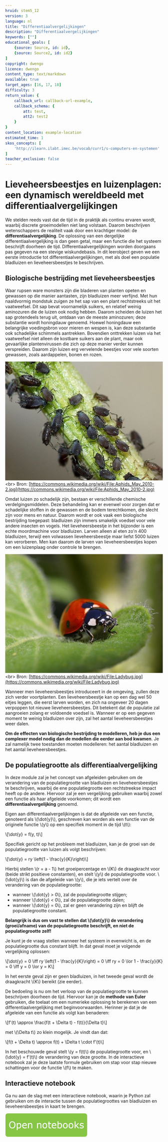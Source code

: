 ```yaml
---
hruid: stem5_12
version: 3
language: nl
title: "Differentiaalvergelijkingen"
description: "Differentiaalvergelijkingen"
keywords: [""]
educational_goals: [
    {source: Source, id: id}, 
    {source: Source2, id: id2}
]
copyright: dwengo
licence: dwengo
content_type: text/markdown
available: true
target_ages: [16, 17, 18]
difficulty: 3
return_value: {
    callback_url: callback-url-example,
    callback_schema: {
        att: test,
        att2: test2
    }
}
content_location: example-location
estimated_time: 1
skos_concepts: [
    'http://ilearn.ilabt.imec.be/vocab/curr1/s-computers-en-systemen'
]
teacher_exclusive: false
---
```

# Lieveheersbeestjes en luizenplagen: een dynamisch wereldbeeld met differentiaalvergelijkingen

We stelden reeds vast dat de tijd in de praktijk als continu ervaren wordt, waarbij discrete groeimodellen niet lang volstaan. Daarom beschrijven wetenschappers de realiteit vaak door een krachtiger model: de **differentiaalvergelijking**. De oplossing van een dergelijke differentiaalvergelijking is dan geen getal, maar een functie die het systeem beschrijft doorheen de tijd. Differentiaalvergelijkingen worden doorgaans pas gegeven na een stevige wiskundebasis. In dit leerobject geven we een eerste introductie tot differentiaalvergelijkingen, met als doel een populatie bladluizen en lieveheersbeestjes te beschrijven.

## Biologische bestrijding met lieveheersbeestjes

Waar rupsen ware monsters zijn die bladeren van planten opeten en gewassen op die manier aantasten, zijn bladluizen meer verfijnd. Met hun naaldvormig mondstuk zuigen ze het sap van een plant rechtstreeks uit het vaatweefsel. Dit sap bevat voornamelijk suikers, en relatief weinig aminozuren die de luizen ook nodig hebben. Daarom scheiden de luizen het sap grotendeels terug uit, ontdaan van de meeste aminozuren; deze substantie wordt honingdauw genoemd. Hoewel honingdauw een belangrijke voedingsbron voor mieren en wespen is, kan deze substantie ook schadelijke schimmels aantrekken. Bovendien onttrekken luizen via het vaatweefsel niet alleen de kostbare suikers aan de plant, maar ook gevaarlijke plantenvirussen die zich op deze manier verder kunnen verspreiden. Daarom zijn luizen erg vervelende beestjes voor vele soorten gewassen, zoals aardappelen, bonen en rozen.

![Bladluis](embed/bladluis.jpg "https://commons.wikimedia.org/wiki/File:Aphids_May_2010-2.jpg")<br>
Bron: [https://commons.wikimedia.org/wiki/File:Aphids_May_2010-2.jpg](https://commons.wikimedia.org/wiki/File:Aphids_May_2010-2.jpg)

Omdat luizen zo schadelijk zijn, bestaan er verschillende chemische verdelgingsmiddelen. Deze behandeling kan er evenwel voor zorgen dat er schadelijke stoffen in de gewassen en de bodem terechtkomen, die slecht zijn voor mens en natuur. Daarom wordt er ook vaak een biologische bestrijding toegepast: bladluizen zijn immers smakelijk voedsel voor vele andere insecten en vogels. Het lieveheersbeestje in het bijzonder is een echte moordmachine voor bladluizen. Larven alleen al eten zo'n 400 bladluizen, terwijl een volwassen lieveheersbeestje maar liefst 5000 luizen kan verorberen. Men kan daarom de larven van lieveheersbeestjes kopen om een luizenplaag onder controle te brengen.

![Lieveheersbeestje](embed/lieveheersbeestje.jpg "https://commons.wikimedia.org/wiki/File:Ladybug.jpg")<br>
Bron: [https://commons.wikimedia.org/wiki/File:Ladybug.jpg](https://commons.wikimedia.org/wiki/File:Ladybug.jpg)

Wanneer men lieveheersbeestjes introduceert in de omgeving, zullen deze zich verder voortplanten. Een lieveheersbeestje kan op een dag wel 50 eitjes leggen, die eerst larven worden, en zich na ongeveer 20 dagen verpoppen tot nieuwe lieveheersbeestjes. Dit betekent dat de populatie zal aangroeien zolang er voldoende voedsel is. Wanneer er op een gegeven moment te weinig bladluizen over zijn, zal het aantal lieveheersbeestjes weer dalen.

**Om de effecten van biologische bestrijding te modelleren, heb je dus een complexer model nodig dan de modellen die eerder aan bod kwamen**. Je zal namelijk twee toestanden moeten modelleren: het aantal bladluizen en het aantal lieveheersbeestjes.

## De populatiegrootte als differentiaalvergelijking

In deze module zal je het concept van afgeleiden gebruiken om de verandering van de populatiegrootte van bladluizen en lieveheersbeestjes te beschrijven, waarbij de ene populatiegrootte een rechtstreekse impact heeft op de andere. Hiervoor zal je een vergelijking gebruiken waarbij zowel een functie als haar afgeleide voorkomen; dit wordt een **differentiaalvergelijking** genoemd.

Eigen aan differentiaalvergelijkingen is dat de afgeleide van een functie, genoteerd als \\(\dot{y}\\), geschreven kan worden als een functie van de originele functie \\(y\\) op een specifiek moment in de tijd \\(t\\):

\\[\dot{y} = f(y, t)\\]

Specifiek gericht op het probleem met bladluizen, kan je de groei van de populatiegrootte van luizen als volgt beschrijven:

\\[\dot{y} = ry \left(1 - \frac{y}{K}\right)\\]

Hierbij stellen \\(r = a - 1\\) het groeipercentage en \\(K\\) de draagkracht voor (beide strikt positieve constanten), en stelt \\(y\\) de populatiegrootte voor. \\(\dot{y}\\) is dan de afgeleide van \\(y\\), die je iets vertelt over de verandering van de populatiegrootte:

- wanneer \\(\dot{y} > 0\\), zal de populatiegrootte stijgen;
- wanneer \\(\dot{y} < 0\\), zal de populatiegrootte dalen;
- wanneer \\(\dot{y} = 0\\), zal er geen verandering zijn en blijft de populatiegrootte constant.

**Belangrijk is dus om vast te stellen dat \\(\dot{y}\\) de verandering (groei/afname) van de populatiegrootte beschrijft, en niet de populatiegrootte zelf!**

Je kunt je de vraag stellen wanneer het systeem in evenwicht is, en de populatiegrootte dus constant blijft. In dat geval moet je volgende vergelijking oplossen:

\\[\dot{y} = 0 \iff ry \left(1 - \frac{y}{K}\right) = 0 \iff ry = 0 \lor 1 - \frac{y}{K} = 0 \iff y = 0 \lor y = K\\]

In het eerste geval zijn er geen bladluizen, in het tweede geval wordt de draagkracht \\(K\\) bereikt (zie eerder).

De bedoeling is nu om het verloop van de populatiegrootte te kunnen beschrijven doorheen de tijd. Hiervoor kan je de **methode van Euler** gebruiken, die toelaat om een numerieke oplossing te berekenen van een differentiaalvergelijking met beginvoorwaarden. Herinner je dat je de afgeleide van een functie als volgt kan benaderen:

\\[f'(t) \approx \frac{f(t + \Delta t) - f(t)}{\Delta t}\\]

met \\(\Delta t\\) zo klein mogelijk. Je vindt dan dat:

\\[f(t + \Delta t) \approx f(t) + \Delta t \cdot f'(t)\\]

In het beschouwde geval stelt \\(y = f(t)\\) de populatiegrootte voor, en \\(\dot{y} = f'(t)\\) de verandering van deze grootte. In de interactieve notebook zal je deze laatste formule gebruiken om stap voor stap nieuwe schattingen voor de functie \\(f\\) te maken.

## Interactieve notebook

Ga nu aan de slag met een interactieve notebook, waarin je Python zal gebruiken om de interactie tussen de populatiegroottes van bladluizen en lieveheersbeestjes in kaart te brengen.

[![](embed/knop.png "Knop")](https://kiks.ilabt.imec.be/jupyterhub/?id=6050 "Dynamisch model")
